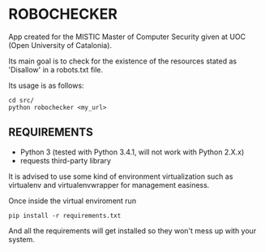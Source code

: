 # ROBOCHECKER

App created for the MISTIC Master of Computer Security given at UOC (Open University of Catalonia).

Its main goal is to check for the existence of the resources stated as 'Disallow' in a robots.txt file.

Its usage is as follows:

```
cd src/
python robochecker <my_url>
```

## REQUIREMENTS

- Python 3 (tested with Python 3.4.1, will not work with Python 2.X.x)
- requests third-party library

It is advised to use some kind of environment virtualization such as virtualenv and virtualenvwrapper for management easiness.

Once inside the virtual enviroment run

```
pip install -r requirements.txt
```

And all the requirements will get installed so they won't mess up with your system.
